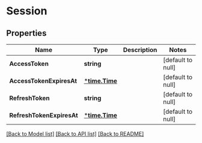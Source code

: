 # Session

## Properties
Name | Type | Description | Notes
------------ | ------------- | ------------- | -------------
**AccessToken** | **string** |  | [default to null]
**AccessTokenExpiresAt** | [***time.Time**](time.Time.md) |  | [default to null]
**RefreshToken** | **string** |  | [default to null]
**RefreshTokenExpiresAt** | [***time.Time**](time.Time.md) |  | [default to null]

[[Back to Model list]](../README.md#documentation-for-models) [[Back to API list]](../README.md#documentation-for-api-endpoints) [[Back to README]](../README.md)


